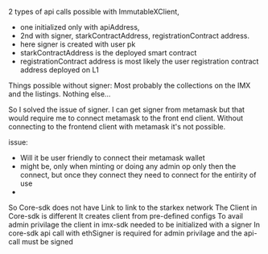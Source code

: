 2 types of api calls possible with ImmutableXClient, 
- one initialized only with apiAddress, 
- 2nd with signer, starkContractAddress, registrationContract address. 
 - here signer is created with user pk
 - starkContractAddress is the deployed smart contract
 - registrationContract address is most likely the user registration contract address deployed on L1

Things possible without signer: 
Most probably the collections on the IMX and the listings. Nothing else...

So I solved the issue of signer. I can get signer from metamask but that would require me to connect metamask to the 
front end client. Without connecting to the frontend client with metamask it's not possible.

issue:
- Will it be user friendly to connect their metamask wallet
- might be, only when minting or doing any admin op only then the connect, but once they connect they need to connect for the entirity of use
- 

So Core-sdk does not have Link to link to the starkex network
The Client in Core-sdk is different
It creates client from pre-defined configs
To avail admin privilage the client in imx-sdk needed to be initialized with a signer
In core-sdk api call with ethSigner is required for admin privilage
and the api-call must be signed
